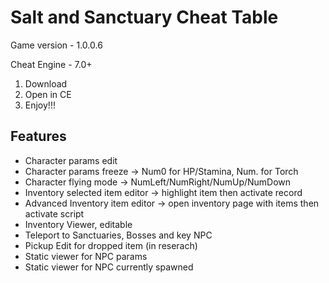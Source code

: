 # Salt and Sanctuary Cheat Table

Game version - 1.0.0.6

Cheat Engine - 7.0+

1. Download
2. Open in CE
3. Enjoy!!!

## Features
* Character params edit
* Character params freeze -> Num0 for HP/Stamina, Num. for Torch
* Character flying mode -> NumLeft/NumRight/NumUp/NumDown
* Inventory selected item editor -> highlight item then activate record
* Advanced Inventory item editor -> open inventory page with items then activate script
* Inventory Viewer, editable
* Teleport to Sanctuaries, Bosses and key NPC
* Pickup Edit for dropped item (in reserach)
* Static viewer for NPC params
* Static viewer for NPC currently spawned

